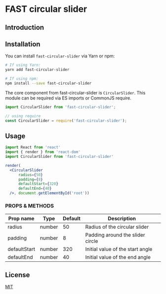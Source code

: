 # FAST circular slider

## Introduction

## Installation

You can install `fast-circular-slider` via Yarn or npm:

```bash
# If using Yarn:
yarn add fast-circular-slider

# If using npm:
npm install --save fast-circular-slider
```

The core component from fast-circular-slider is `CircularSlider`.
This module can be required via ES imports or CommonJS require.

```js
import CircularSlider from 'fast-circular-slider';

// using require
const CircularSlider = require('fast-circular-slider');
```

## Usage

```jsx
import React from 'react'
import { render } from 'react-dom'
import CircularSlider from 'fast-circular-slider'

render(
  <CircularSlider
      radius={50}
      padding={8}
      defaultStart={320}
      defaultEnd={40}
  />, document.getElementById('root'))
```

### PROPS & METHODS

Prop name | Type | Default | Description
----------|------|---------|-------------
radius  | number | 50 | Radius of the circular slider
padding | number | 8 | Padding around the slider circle
defaultStart | number | 320 | Initial value of the start angle
defaultEnd | number | 40 | Initial value of the end angle

## License

[MIT](http://opensource.org/licenses/MIT)
